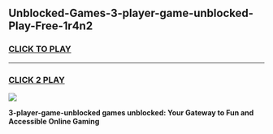 
## Unblocked-Games-3-player-game-unblocked-Play-Free-1r4n2
<h3>
<a href="https://premium76.site?title=3-player-game-unblocked&ref=22A">CLICK TO PLAY</a></h3>
<hr>

<h3>
<a href="https://premium76.site?title=3-player-game-unblocked&ref=22A">CLICK 2 PLAY</a>
  
</h3>

<a href="https://premium76.site?title=3-player-game-unblocked&ref=22A"><img src="https://clearcache.store/games.png"></a>


**3-player-game-unblocked games unblocked: Your Gateway to Fun and Accessible Online Gaming**
